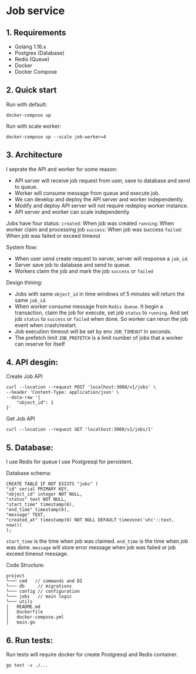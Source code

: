 # Job service

## 1. Requirements
* Golang 1.16.x
* Postgres (Database)
* Redis (Queue)
* Docker
* Docker Compose

## 2. Quick start
Run with default:
```
docker-compose up
```

Run with scale worker:
```
docker-compose up --scale job-worker=4
```

## 3. Architecture

I seprate the API and worker for some reason:
- API server will receive job request from user, save to database and send to queue.
- Worker will consume message from queue and execute job.
- We can develop and deploy the API server and worker independently.
- Modify and deploy API server will not require redeploy worker instance.
- API server and worker can scale independently

Jobs have four status:
`created`: When job was created
`running`: When worker claim and processing job
`success`: When job was success
`failed`: When job was failed or exceed timeout

System flow:
- When user send create request to server, server will response a `job_id`.
- Server save job to database and send to queue.
- Workers claim the job and mark the job `success` or `failed`

Design thining:
- Jobs with same `object_id` in time windows of 5 minutes will return the same `job_id`.
- When worker consume message from `Redis Queue`. It begin a transaction, claim the job for execute, set job `status` to `running`. And set job `status` to `success` or `failed` when done. So worker can rerun the job event when crash/restart.
- Job execution timeout will be set by env `JOB_TIMEOUT` in seconds.
- The prefetch limit `JOB_PREFETCH` is a limit number of jobs that a worker can reserve for itself

## 4. API desgin:
Create Job API
```
curl --location --request POST 'localhost:3000/v1/jobs' \
--header 'Content-Type: application/json' \
--data-raw '{
    "object_id": 1
}'
```

Get Job API
```
curl --location --request GET 'localhost:3000/v1/jobs/1'
```

## 5. Database:
I use Redis for queue
I use Postgresql for persistent.

Database schema:
```
CREATE TABLE IF NOT EXISTS "jobs" (
"id" serial PRIMARY KEY,
"object_id" integer NOT NULL,
"status" text NOT NULL,
"start_time" timestamp(6),
"end_time" timestamp(6),
"message" TEXT,
"created_at" timestamp(6) NOT NULL DEFAULT timezone('utc'::text, now())
);
```

`start_time` is the time when job was claimed.
`end_time` is the time when job was done.
`message` will store error message when job was failed or job exceed timeout message.

Code Structure:
```
project
└─── cmd   // commands and DI
└─── db     // migrations
└─── config // configuration
└─── jobs   // main logic
└─── utils
│   README.md
│   Dockerfile   
│   docker-compose.yml
│   main.go
```


## 6. Run tests:
Run tests will require docker for create Postgresql and Redis container.
```
go test -v ./...
```